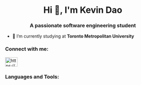 <h1 align="center">Hi 👋, I'm Kevin Dao</h1>
<h3 align="center">A passionate software engineering student</h3>

- 🏫 I’m currently studying at **Toronto Metropolitan University**

<h3 align="left">Connect with me:</h3>
<p align="left">
<a href="https://linkedin.com/in/https://www.linkedin.com/in/kevinkaidao/" target="blank"><img align="center" src="https://raw.githubusercontent.com/rahuldkjain/github-profile-readme-generator/master/src/images/icons/Social/linked-in-alt.svg" alt="https://www.linkedin.com/in/kevinkaidao/" height="30" width="40" /></a>
</p>

<h3 align="left">Languages and Tools:</h3>

